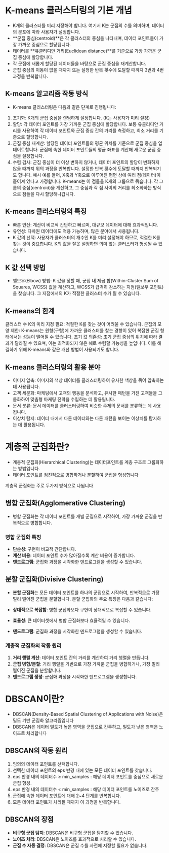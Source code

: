 # K-means 클러스터링의 기본 개념
- K개의 클러스터를 미리 지정해야 합니다. 여기서 K는 군집의 수를 의미하며, 데이터의 분포에 따라 사용자가 설정합니다.
- **군집 중심(centroid)**은 각 클러스터의 중심을 나타내며, 데이터 포인트들이 가장 가까운 중심으로 할당됩니다.
- 데이터를 **유클리디안 거리(Euclidean distance)**를 기준으로 가장 가까운 군집 중심에 할당합니다.
- 각 군집에 새롭게 할당된 데이터들을 바탕으로 군집 중심을 재계산합니다.
- 군집 중심의 이동이 없을 때까지 또는 설정한 반복 횟수에 도달할 때까지 3번과 4번 과정을 반복합니다.

## K-means 알고리즘 작동 방식
- K-means 클러스터링은 다음과 같은 단계로 진행됩니다:

1. 초기화:
K개의 군집 중심을 랜덤하게 설정합니다. (K는 사용자가 미리 설정)
2. 할당:
각 데이터 포인트를 가장 가까운 군집 중심에 할당합니다. 보통 유클리디안 거리를 사용하여 각 데이터 포인트와 군집 중심 간의 거리를 측정하고, 최소 거리를 기준으로 할당합니다.
3. 군집 중심 재계산:
할당된 데이터 포인트들의 평균 위치를 기준으로 군집 중심을 업데이트합니다. 군집에 속한 데이터 포인트들의 평균 좌표를 계산해 새로운 군집 중심을 설정합니다.
4. 수렴 검사:
군집 중심이 더 이상 변하지 않거나, 데이터 포인트의 할당이 변화하지 않을 때까지 위의 과정을 반복합니다. 설정한 반복 횟수에 도달할 때까지 반복되기도 합니다.
예시
예를 들어, X축과 Y축으로 이루어진 평면 상에 여러 점(데이터)이 흩어져 있다고 가정합니다. K-means는 이 점들을 K개의 그룹으로 묶습니다. 각 그룹의 중심(centroid)을 계산하고, 그 중심과 각 점 사이의 거리를 최소화하는 방식으로 점들을 다시 할당해나갑니다.

## K-means 클러스터링의 특징
- 빠른 연산: 계산이 비교적 간단하고 빠르며, 대규모 데이터에 대해 효과적입니다.
- 유연성: 다차원 데이터에도 적용 가능하며, 많은 분야에서 사용됩니다.
- K 값의 선택: 사용자가 클러스터의 개수인 K를 미리 설정해야 하므로, 적절한 K를 찾는 것이 중요합니다. K의 값을 잘못 설정하면 의미 없는 클러스터가 형성될 수 있습니다.
## K 값 선택 방법
- 엘보우(Elbow) 방법: K 값을 정할 때, 군집 내 제곱 합(Within-Cluster Sum of Squares, WCSS) 값을 계산하고, WCSS가 급격히 감소하는 지점(엘보우 포인트)을 찾습니다. 그 지점에서의 K가 적절한 클러스터 수가 될 수 있습니다.
## K-means의 한계
클러스터 수 K의 미리 지정 필요: 적절한 K를 찾는 것이 어려울 수 있습니다.
군집의 모양 제한: K-means는 원형(구형)에 가까운 클러스터를 찾는 경향이 있어 복잡한 군집 형태에서는 성능이 떨어질 수 있습니다.
초기 값 의존성: 초기 군집 중심의 위치에 따라 결과가 달라질 수 있으며, 이는 최적화되지 않은 해로 수렴할 가능성을 높입니다. 이를 해결하기 위해 K-means와 같은 개선 방법이 사용되기도 합니다.
## K-means 클러스터링의 활용 분야
- 이미지 압축: 이미지의 색상 데이터를 클러스터링하여 유사한 색상을 묶어 압축하는 데 사용됩니다.
- 고객 세분화: 마케팅에서 고객의 행동을 분석하고, 유사한 패턴을 가진 고객들을 그룹화하여 맞춤형 마케팅 전략을 수립하는 데 활용됩니다.
- 문서 분류: 문서 데이터를 클러스터링하여 비슷한 주제의 문서를 분류하는 데 사용됩니다.
- 이상치 탐지: 데이터 내에서 다른 데이터와는 다른 패턴을 보이는 이상치를 탐지하는 데 활용됩니다.


# 계층적 군집화란?

- 계층적 군집화(Hierarchical Clustering)는 데이터포인트를 계층 구조로 그룹화하는 방법입니다.
- 데이터 포인트를 점진적으로 병합하거나 분할하여 군집을 형성합니다

계층적 군집화는 주로 두가지 방식으로 나뉩니다
## 병합 군집화(Agglomerative Clustering)

- 병합 군집화는 각 데이터 포인트를 개별 군집으로 시작하여, 가장 가까운 군집을 반복적으로 병합합니다.

### 병합 군집화 특징

- **단순성**: 구현이 비교적 간단합니다.
- **계산 비용**: 데이터 포인트 수가 많아질수록 계산 비용이 증가합니다.
- **덴드로그램**: 군집화 과정을 시각화한 덴드로그램을 생성할 수 있습니다.

## 분할 군집화(Divisive Clustering)

- **분할 군집화**는 모든 데이터 포인트를 하나의 군집으로 시작하여, 반복적으로 가장 멀리 떨어진 군집을 분할합니다. 분할 군집화의 주요 특징은 다음과 같습니다:

- **상대적으로 복잡함**: 병합 군집화보다 구현이 상대적으로 복잡할 수 있습니다.
- **효율성**: 큰 데이터셋에서 병합 군집화보다 효율적일 수 있습니다.
- **덴드로그램**: 군집화 과정을 시각화한 덴드로그램을 생성할 수 있습니다.
### **계층적 군집화의 작동 원리**

1. **거리 행렬 계산**: 데이터 포인트 간의 거리를 계산하여 거리 행렬을 만듭니다.
2. **군집 병합/분할**: 거리 행렬을 기반으로 가장 가까운 군집을 병합하거나, 가장 멀리 떨어진 군집을 분할합니다.
3. **덴드로그램 생성**: 군집화 과정을 시각화한 덴드로그램을 생성합니다.

# DBSCAN이란?

- DBSCAN(Density-Based Spatial Clustering of Applications with Noise)은 밀도 기반 군집화 알고리즘입니다
- DBSCAN은 데이터 밀도가 높은 영역을 군집으로 간주하고, 밀도가 낮은 영역은 노이즈로 처리합니다

## DBSCAN의 작동 원리

1. 임의의 데이터 포인트를 선택합니다.
2. 선택한 데이터 포인트의 eps 반경 내에 있는 모든 데이터 포인트를 찾습니다.
3. eps 반경 내의 데이터수 ≥ min_samples : 해당 데이터 포인트를 중심으로 새로운 군집 형성.
4. eps 반경 내의 데이터수 < min_samples : 해당 데이터 포인트를 노이즈로 간주
5. 군집에 속한 데이터 포인트에 대해 2~4 단계를 반복합니다.
6. 모든 데이터 포인트가 처리될 때까지 이 과정을 반복합니다.

## DBSCAN의 장점

- **비구형 군집 탐지**: DBSCAN은 비구형 군집을 탐지할 수 있습니다.
- **노이즈 처리**: DBSCAN은 노이즈를 효과적으로 처리할 수 있습니다.
- **군집 수 자동 결정**: DBSCAN은 군집 수를 사전에 지정할 필요가 없습니다.